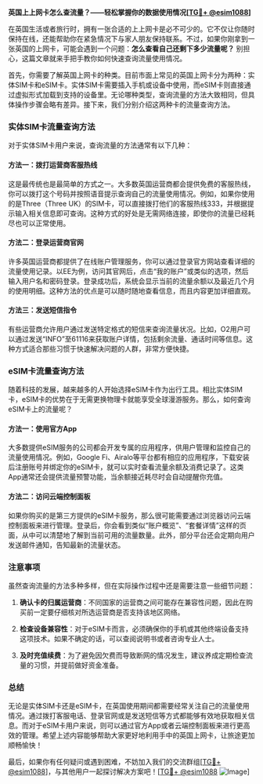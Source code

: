 **英国上上网卡怎么查流量？——轻松掌握你的数据使用情况[[TG💪+ @esim1088](https://t.me/s/esim1088)]**

在英国生活或者旅行时，拥有一张合适的上上网卡是必不可少的。它不仅让你随时保持在线，还能帮助你在紧急情况下与家人朋友保持联系。不过，如果你刚拿到一张英国的上网卡，可能会遇到一个问题：**怎么查看自己还剩下多少流量呢？** 别担心，这篇文章就来手把手教你如何快速查询流量使用情况。

首先，你需要了解英国上网卡的种类。目前市面上常见的英国上网卡分为两种：实体SIM卡和eSIM卡。实体SIM卡需要插入手机或设备中使用，而eSIM卡则直接通过虚拟形式加载到支持的设备里。无论哪种类型，查询流量的方法大致相同，但具体操作步骤会略有差异。接下来，我们分别介绍这两种卡的流量查询方法。

### 实体SIM卡流量查询方法

对于实体SIM卡用户来说，查询流量的方法通常有以下几种：

#### 方法一：拨打运营商客服热线
这是最传统也是最简单的方式之一。大多数英国运营商都会提供免费的客服热线，你可以拨打这个号码并按照语音提示查询自己的流量使用情况。例如，如果你使用的是Three（Three UK）的SIM卡，可以直接拨打他们的客服热线333，并根据提示输入相关信息即可查询。这种方式的好处是无需网络连接，即使你的流量已经耗尽也可以正常使用。

#### 方法二：登录运营商官网
许多英国运营商都提供了在线账户管理服务，你可以通过登录官方网站查看详细的流量使用记录。以EE为例，访问其官网后，点击“我的账户”或类似的选项，然后输入用户名和密码登录。登录成功后，系统会显示当前的流量余额以及最近几个月的使用明细。这种方法的优点是可以随时随地查看信息，而且内容更加详细直观。

#### 方法三：发送短信指令
有些运营商允许用户通过发送特定格式的短信来查询流量状况。比如，O2用户可以通过发送“INFO”至61116来获取账户详情，包括剩余流量、通话时间等信息。这种方式适合那些习惯于快速解决问题的人群，非常方便快捷。

### eSIM卡流量查询方法

随着科技的发展，越来越多的人开始选择eSIM卡作为出行工具。相比实体SIM卡，eSIM卡的优势在于无需更换物理卡就能享受全球漫游服务。那么，如何查询eSIM卡上的流量呢？

#### 方法一：使用官方App
大多数提供eSIM服务的公司都会开发专属的应用程序，供用户管理和监控自己的流量使用情况。例如，Google Fi、Airalo等平台都有相应的应用程序，下载安装后注册账号并绑定你的eSIM卡，就可以实时查看流量余额及消费记录了。这类App通常还会提供流量预警功能，当余额接近耗尽时会自动提醒你充值。

#### 方法二：访问云端控制面板
如果你购买的是第三方提供的eSIM卡服务，那么很可能需要通过浏览器访问云端控制面板来进行管理。登录后，你会看到类似“账户概览”、“套餐详情”这样的页面，从中可以清楚地了解到当前可用的流量数量。此外，部分平台还会定期向用户发送邮件通知，告知最新的流量状态。

### 注意事项

虽然查询流量的方法多种多样，但在实际操作过程中还是需要注意一些细节问题：

1. **确认卡的归属运营商**：不同国家的运营商之间可能存在兼容性问题，因此在购买前一定要仔细核对所选运营商是否支持该地区网络。
   
2. **检查设备兼容性**：对于eSIM卡而言，必须确保你的手机或其他终端设备支持这项技术。如果不确定的话，可以查阅说明书或者咨询专业人士。

3. **及时充值续费**：为了避免因欠费而导致断网的情况发生，建议养成定期检查流量的习惯，并提前做好资金准备。

### 总结

无论是实体SIM卡还是eSIM卡，在英国使用期间都需要经常关注自己的流量使用情况。通过拨打客服电话、登录官网或是发送短信等方式都能够有效地获取相关信息。而对于eSIM卡用户来说，则可以通过官方App或者云端控制面板来进行更高效的管理。希望上述内容能够帮助大家更好地利用手中的英国上网卡，让旅途更加顺畅愉快！

最后，如果你有任何疑问或遇到困难，不妨加入我们的交流群组[[TG💪+ @esim1088](https://t.me/s/esim1088)]，与其他用户一起探讨解决方案吧！[[TG💪+ @esim1088](https://t.me/s/esim1088) ![Image](https://i.postimg.cc/4NQfJmqS/Snipaste-2025-05-13-00-14-12.png)]